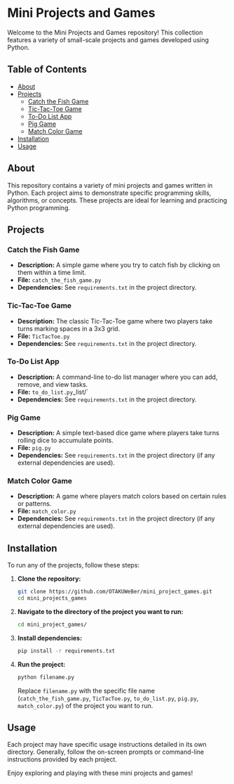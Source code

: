 # Mini Projects and Games

Welcome to the Mini Projects and Games repository! This collection features a variety of small-scale projects and games developed using Python.

## Table of Contents
- [About](#about)
- [Projects](#projects)
  - [Catch the Fish Game](#catch-the-fish-game)
  - [Tic-Tac-Toe Game](#tic-tac-toe-game)
  - [To-Do List App](#to-do-list-app)
  - [Pig Game](#pig-game)
  - [Match Color Game](#match-color-game)
- [Installation](#installation)
- [Usage](#usage)

## About

This repository contains a variety of mini projects and games written in Python. Each project aims to demonstrate specific programming skills, algorithms, or concepts. These projects are ideal for learning and practicing Python programming.

## Projects

### Catch the Fish Game

- **Description:** A simple game where you try to catch fish by clicking on them within a time limit.
- **File:** `catch_the_fish_game.py`
- **Dependencies:** See `requirements.txt` in the project directory.

### Tic-Tac-Toe Game

- **Description:** The classic Tic-Tac-Toe game where two players take turns marking spaces in a 3x3 grid.
- **File:** `TicTacToe.py`
- **Dependencies:** See `requirements.txt` in the project directory.

### To-Do List App

- **Description:** A command-line to-do list manager where you can add, remove, and view tasks.
- **File:** `to_do_list.py`_list/`
- **Dependencies:** See `requirements.txt` in the project directory.

### Pig Game

- **Description:** A simple text-based dice game where players take turns rolling dice to accumulate points.
- **File:** `pig.py`
- **Dependencies:** See `requirements.txt` in the project directory (if any external dependencies are used).

### Match Color Game

- **Description:** A game where players match colors based on certain rules or patterns.
- **File:** `match_color.py`
- **Dependencies:** See `requirements.txt` in the project directory (if any external dependencies are used).

## Installation

To run any of the projects, follow these steps:

1. **Clone the repository:**
   ```bash
   git clone https://github.com/OTAKUWeBer/mini_project_games.git
   cd mini_projects_games
   ```

2. **Navigate to the directory of the project you want to run:**
   ```bash
   cd mini_project_games/
   ```

3. **Install dependencies:**
   ```bash
   pip install -r requirements.txt
   ```

4. **Run the project:**
   ```bash
   python filename.py
   ```

   Replace `filename.py` with the specific file name (`catch_the_fish_game.py`, `TicTacToe.py`, `to_do_list.py`, `pig.py`, `match_color.py`) of the project you want to run.

## Usage

Each project may have specific usage instructions detailed in its own directory. Generally, follow the on-screen prompts or command-line instructions provided by each project.

Enjoy exploring and playing with these mini projects and games!
